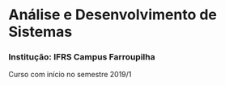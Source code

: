 # Análise e Desenvolvimento de Sistemas 
### Institução: IFRS Campus Farroupilha
Curso com início no semestre 2019/1
